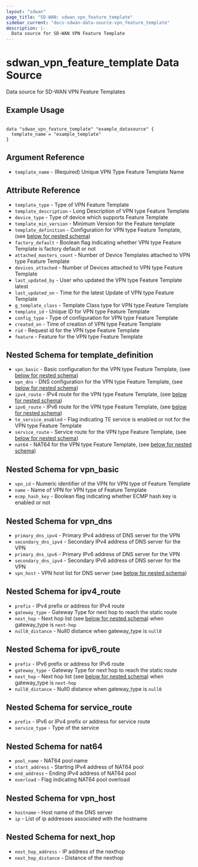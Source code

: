 ```yaml
---
layout: "sdwan"
page_title: "SD-WAN: sdwan_vpn_feature_template"
sidebar_current: "docs-sdwan-data-source-vpn_feature_template"
description: |-
  Data source for SD-WAN VPN Feature Template
---
```


# sdwan_vpn_feature_template Data Source #
Data source for SD-WAN VPN Feature Templates

## Example Usage ##

```hcl

data "sdwan_vpn_feature_template" "example_datasource" {
  template_name = "example_template"
}

```


## Argument Reference ##

* `template_name` - (Required) Unique  VPN Type Feature Template Name

## Attribute Reference ##

* `template_type` - Type of VPN Feature Template
* `template_description` - Long Description of VPN type Feature Template
* `device_type` - Type of device which supports  Feature Template
* `template_min_version` - Minimum Version for the  Feature template
* `template_definition` - Configuration for  VPN type Feature Template, (see [below for nested schema](#nestedblock--template_definition))
* `factory_default` - Boolean flag indicating whether  VPN type Feature Template is factory default or not
* `attached_masters_count` - Number of Device Templates attached to VPN type Feature Template
* `devices_attached` - Number of Devices attached to VPN type Feature Template
* `last_updated_by` - User who updated the VPN type Feature Template latest
* `last_updated_on` - Time for the latest Update of VPN type Feature Template
* `g_template_class` - Template Class type for VPN type Feature Template
* `template_id` - Unique ID for VPN type Feature Template
* `config_type` - Type of configuration for VPN type Feature Template
* `created_on` - Time of creation of VPN type Feature Template
* `rid` - Request id for the VPN type Feature Template
* `feature` - Feature for the  VPN type Feature Template

<a id="nestedblock--template_definition"></a>

## Nested Schema for template_definition
* `vpn_basic` - Basic configuration for the VPN type Feature Template, (see [below for nested schema](#nestedblock--vpn_basic))
* `vpn_dns` - DNS configuration for the VPN type Feature Template, (see [below for nested schema](#nestedblock--vpn_dns))
* `ipv4_route` - IPv4 route for the VPN type Feature Template, (see [below for nested schema](#nestedblock--ipv4_route))
* `ipv6_route` - IPv6 route for the VPN type Feature Template, (see [below for nested schema](#nestedblock--ipv6_route))
* `te_service_enabled` - Flag indicating TE service is enabled or not for the VPN type Feature Template
* `service_route` - Service route for the VPN type Feature Template, (see [below for nested schema](#nestedblock--service_route))
* `nat64` - NAT64 for the VPN type Feature Template, (see [below for nested schema](#nestedblock--nat64))


<a id="nestedblock--vpn_basic"></a>

## Nested Schema for vpn_basic
* `vpn_id` - Numeric identifier of the VPN for VPN type of Feature Template
* `name` - Name of VPN for VPN type of Feature Template
* `ecmp_hash_key` - Boolean flag indicating whether ECMP hash key is enabled or not


<a id="nestedblock--vpn_dns"></a>

## Nested Schema for vpn_dns
* `primary_dns_ipv4` - Primary IPv4 address of DNS server for the VPN
* `secondary_dns_ipv4` - Secondary IPv4 address of DNS server for the VPN
* `primary_dns_ipv6` - Primary IPv6 address of DNS server for the VPN
* `secondary_dns_ipv4` - Secondary IPv6 address of DNS server for the VPN
* `vpn_host` - VPN host list for DNS server (see [below for nested schema](#nestedblock--vpn_host))



<a id="nestedblock--ipv4_route"></a>

## Nested Schema for ipv4_route
* `prefix` - IPv4 prefix or address for IPv4 route
* `gateway_type` - Gateway Type for next hop to reach the static route
* `next_hop` - Next hop list (see [below for nested schema](#nestedblock--next_hop)) when gateway_type is `next-hop`
* `null0_distance` - Null0 distance when gateway_type is `null0`


<a id="nestedblock--ipv6_route"></a>

## Nested Schema for ipv6_route
* `prefix` - IPv6 prefix or address for IPv6 route
* `gateway_type` - Gateway Type for next hop to reach the static route
* `next_hop` - Next hop list (see [below for nested schema](#nestedblock--next_hop)) when gateway_type is `next-hop`
* `null0_distance` - Null0 distance when gateway_type is `null0`



<a id="nestedblock--service_route"></a>

## Nested Schema for service_route
* `prefix` - IPv6 or IPv4 prefix or address for service route
* `service_type` - Type of the service


<a id="nestedblock--nat64"></a>

## Nested Schema for nat64
* `pool_name` - NAT64 pool name
* `start_address` - Starting IPv4 address of NAT64 pool
* `end_address` - Ending IPv4 address of NAT64 pool
* `overload` - Flag indicating NAT64 pool overload


<a id="nestedblock--vpn_host"></a>

## Nested Schema for vpn_host
* `hostname` - Host name of the DNS server
* `ip` - List of ip addresses associated with the hostname


<a id="nestedblock--next_hop"></a>

## Nested Schema for next_hop
* `next_hop_address` - IP address of the nexthop
* `next_hop_distance` - Distance of the nexthop
